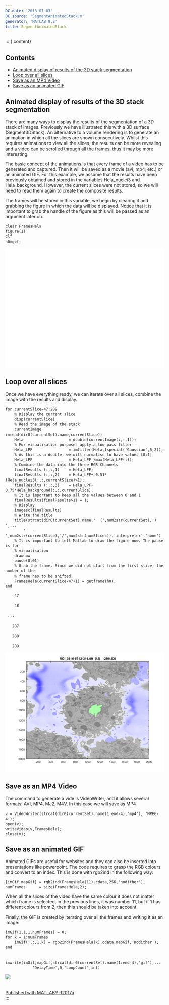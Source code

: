 ```yaml
---
DC.date: '2018-07-03'
DC.source: 'SegmentAnimatedStack.m'
generator: 'MATLAB 9.2'
title: SegmentAnimatedStack
---
```


::: {.content}

Contents
--------

<div>

-   [Animated display of results of the 3D stack segmentation](#1)
-   [Loop over all slices](#4)
-   [Save as an MP4 Video](#5)
-   [Save as an animated GIF](#6)

</div>

<a name="1"/>
</a>

Animated display of results of the 3D stack segmentation 
--------------------------------------------------------

There are many ways to display the results of the segmentation of a 3D
stack of images. Previously we have illustrated this with a 3D surface
(Segment3DStack). An alternative to a volume rendering is to generate an
animation in which all the slices are shown consecutively. Whilst this
requires animations to view all the slices, the results can be more
revealing and a video can be scrolled through all the frames, thus it
may be more interesting.

The basic concept of the animations is that every frame of a video has
to be generated and captured. Then it will be saved as a movie (avi,
mp4, etc.) or an animated GIF. For this example, we assume that the
results have been previously obtained and stored in the variables
Hela\_nuclei3 and Hela\_background. However, the current slices were not
stored, so we will need to read them again to create the composite
results.

The frames will be stored in this variable, we begin by clearing it and
grabbing the figure in which the data will be displayed. Notice that it
is important to grab the handle of the figure as this will be passed as
an argument later on.

``` {.codeinput}
clear FramesHela
figure(1)
clf
h0=gcf;
```

![](Figures/SegmentAnimatedStack_01.png)

<a name="4"/>
</a>

Loop over all slices 
--------------------

Once we have everything ready, we can iterate over all slices, combine
the image with the results and display.

``` {.codeinput}
for currentSlice=47:289
    % Display the current slice
    disp(currentSlice)
    % Read the image of the stack
    currentImage            = imread(dir0(currentSet).name,currentSlice);
    Hela                    = double(currentImage(:,:,1));
    % For visualisation purposes apply a low pass filter
    Hela_LPF                = imfilter(Hela,fspecial('Gaussian',5,2));
    % As this is a double, we will normalise to have values [0:1]
    Hela_LPF                = Hela_LPF /max(Hela_LPF(:));
    % Combine the data into the three RGB Channels
    finalResults (:,:,1)    = Hela_LPF;
    finalResults (:,:,2)    = Hela_LPF+ 0.51*(Hela_nuclei3(:,:,currentSlice)>1);
    finalResults (:,:,3)    = Hela_LPF+ 0.75*Hela_background(:,:,currentSlice);
    % It is important to keep all the values between 0 and 1
    finalResults(finalResults>1) = 1;
    % Display
    imagesc(finalResults)
    % Write the title
    title(strcat(dir0(currentSet).name,'  (',num2str(currentSet),')    ',...
        '   -    ',num2str(currentSlice),'/',num2str(numSlices)),'interpreter','none')
    % It is important to tell Matlab to draw the figure now. The pause is for
    % visualisation
    drawnow
    pause(0.01)
    % Grab the frame. Since we did not start from the first slice, the number of the
    % frame has to be shifted.
    FramesHela(currentSlice-47+1) = getframe(h0);
end
```

``` {.codeoutput}
    47

    48

 ...
 
   287

   288

   289
```

![](Figures/SegmentAnimatedStack_02.png)


<a name="5"/>
</a>

Save as an MP4 Video 
--------------------

The command to generate a vide is VideoWriter, and it allows several
formats: AVI, MP4, MJ2, M4V. In this case we will save as MP4

``` {.codeinput}
v = VideoWriter(strcat(dir0(currentSet).name(1:end-4),'mp4'), 'MPEG-4');
open(v);
writeVideo(v,FramesHela);
close(v);
```

<a name="6"/>
</a>


Save as an animated GIF 
-----------------------

Animated GIFs are useful for websites and they can also be inserted into
presentations like powerpoint. The code requires to grasp the RGB
colours and convert to an index. This is done with rgb2ind in the
following way:

``` {.codeinput}
[imGif,mapGif] = rgb2ind(FramesHela(11).cdata,256,'nodither');
numFrames      = size(FramesHela,2);
```

When all the slices of the video have the same colour it does not matter
which frame is selected, in the previous lines, it was number 11, but if
1 has different colours from 2, then this should be taken into account.

Finally, the GIF is created by iterating over all the frames and writing
it as an image:

``` {.codeinput}
imGif(1,1,1,numFrames) = 0;
for k = 1:numFrames
    imGif(:,:,1,k) = rgb2ind(FramesHela(k).cdata,mapGif,'nodither');
end


imwrite(imGif,mapGif,strcat(dir0(currentSet).name(1:end-4),'gif'),...
            'DelayTime',0,'LoopCount',inf)
```

![](Figures/ROI_3516-5712-314.gif)

\
[Published with MATLAB®
R2017a](http://www.mathworks.com/products/matlab/)\
:::
